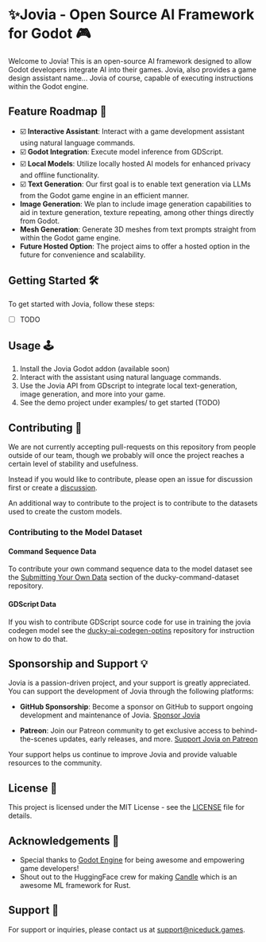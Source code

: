 # ✨Jovia - Open Source AI Framework for Godot 🎮

Welcome to Jovia! This is an open-source AI framework designed to allow Godot developers integrate AI into their games. Jovia, also provides a game design assistant name... Jovia of course, capable of executing instructions within the Godot engine.

## Feature Roadmap 🚀

- ☑️ **Interactive Assistant**: Interact with a game development assistant using natural language commands.
- ☑️ **Godot Integration**: Execute model inference from GDScript.
- ☑️ **Local Models**: Utilize locally hosted AI models for enhanced privacy and offline functionality.
- ☑️ **Text Generation**: Our first goal is to enable text generation via LLMs from the Godot game engine in an efficient manner.
- **Image Generation**: We plan to include image generation capabilities to aid in texture generation, texture repeating, among other things directly from Godot.
- **Mesh Generation**: Generate 3D meshes from text prompts straight from within the Godot game engine.
- **Future Hosted Option**: The project aims to offer a hosted option in the future for convenience and scalability.

## Getting Started 🛠️

To get started with Jovia, follow these steps:

- [ ] TODO

## Usage 🕹️

1. Install the Jovia Godot addon (available soon)
2. Interact with the assistant using natural language commands.
3. Use the Jovia API from GDscript to integrate local text-generation, image generation, and more into your game.
4. See the demo project under examples/ to get started (TODO)

## Contributing 🤝

We are not currently accepting pull-requests on this repository from people outside of our team, though we probably will once the project reaches a certain level of stability and usefulness.

Instead if you would like to contribute, please open an issue for discussion first or create a [discussion](https://github.com/NiceDuckGames/jovia/discussions).

An additional way to contribute to the project is to contribute to the datasets used to create the custom models.

### Contributing to the Model Dataset
#### Command Sequence Data
To contribute your own command sequence data to the model dataset see the [Submitting Your Own Data](https://github.com/NiceDuckGames/jovia-command-dataset?tab=readme-ov-file#submitting-training-data) section of the ducky-command-dataset repository.

#### GDScript Data
If you wish to contribute GDScript source code for use in training the jovia codegen model see the [ducky-ai-codegen-optins](https://github.com/NiceDuckGames/jovia-codegen-optins) repository for instruction on how to do that.

## Sponsorship and Support 💡

Jovia is a passion-driven project, and your support is greatly appreciated. You can support the development of Jovia through the following platforms:

- **GitHub Sponsorship**: Become a sponsor on GitHub to support ongoing development and maintenance of Jovia. [Sponsor Jovia](https://github.com/sponsors/NiceDuckGames)

- **Patreon**: Join our Patreon community to get exclusive access to behind-the-scenes updates, early releases, and more. [Support Jovia on Patreon](https://patreon.com/niceduckgames)

Your support helps us continue to improve Jovia and provide valuable resources to the community.

## License 📝

This project is licensed under the MIT License - see the [LICENSE](LICENSE) file for details.

## Acknowledgements 🙏

- Special thanks to [Godot Engine](https://godotengine.org/) for being awesome and empowering game developers!
- Shout out to the HuggingFace crew for making [Candle](https://github.com/huggingface/candle) which is an awesome ML framework for Rust.

## Support 📧

For support or inquiries, please contact us at support@niceduck.games.
